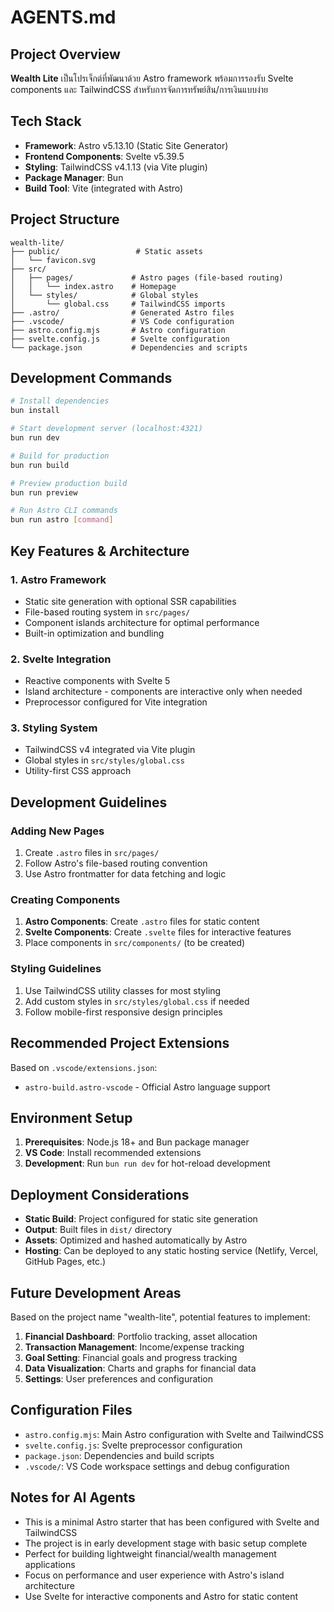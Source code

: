 # AGENTS.md

## Project Overview

**Wealth Lite** เป็นโปรเจ็กต์ที่พัฒนาด้วย Astro framework พร้อมการรองรับ Svelte components และ TailwindCSS สำหรับการจัดการทรัพย์สิน/การเงินแบบง่าย

## Tech Stack

- **Framework**: Astro v5.13.10 (Static Site Generator)
- **Frontend Components**: Svelte v5.39.5
- **Styling**: TailwindCSS v4.1.13 (via Vite plugin)
- **Package Manager**: Bun
- **Build Tool**: Vite (integrated with Astro)

## Project Structure

```
wealth-lite/
├── public/                 # Static assets
│   └── favicon.svg
├── src/
│   ├── pages/             # Astro pages (file-based routing)
│   │   └── index.astro    # Homepage
│   └── styles/            # Global styles
│       └── global.css     # TailwindCSS imports
├── .astro/                # Generated Astro files
├── .vscode/               # VS Code configuration
├── astro.config.mjs       # Astro configuration
├── svelte.config.js       # Svelte configuration
└── package.json           # Dependencies and scripts
```

## Development Commands

```bash
# Install dependencies
bun install

# Start development server (localhost:4321)
bun run dev

# Build for production
bun run build

# Preview production build
bun run preview

# Run Astro CLI commands
bun run astro [command]
```

## Key Features & Architecture

### 1. **Astro Framework**
- Static site generation with optional SSR capabilities
- File-based routing system in `src/pages/`
- Component islands architecture for optimal performance
- Built-in optimization and bundling

### 2. **Svelte Integration**
- Reactive components with Svelte 5
- Island architecture - components are interactive only when needed
- Preprocessor configured for Vite integration

### 3. **Styling System**
- TailwindCSS v4 integrated via Vite plugin
- Global styles in `src/styles/global.css`
- Utility-first CSS approach

## Development Guidelines

### Adding New Pages
1. Create `.astro` files in `src/pages/`
2. Follow Astro's file-based routing convention
3. Use Astro frontmatter for data fetching and logic

### Creating Components
1. **Astro Components**: Create `.astro` files for static content
2. **Svelte Components**: Create `.svelte` files for interactive features
3. Place components in `src/components/` (to be created)

### Styling Guidelines
1. Use TailwindCSS utility classes for most styling
2. Add custom styles in `src/styles/global.css` if needed
3. Follow mobile-first responsive design principles

## Recommended Project Extensions

Based on `.vscode/extensions.json`:
- `astro-build.astro-vscode` - Official Astro language support

## Environment Setup

1. **Prerequisites**: Node.js 18+ and Bun package manager
2. **VS Code**: Install recommended extensions
3. **Development**: Run `bun run dev` for hot-reload development

## Deployment Considerations

- **Static Build**: Project configured for static site generation
- **Output**: Built files in `dist/` directory
- **Assets**: Optimized and hashed automatically by Astro
- **Hosting**: Can be deployed to any static hosting service (Netlify, Vercel, GitHub Pages, etc.)

## Future Development Areas

Based on the project name "wealth-lite", potential features to implement:

1. **Financial Dashboard**: Portfolio tracking, asset allocation
2. **Transaction Management**: Income/expense tracking
3. **Goal Setting**: Financial goals and progress tracking
4. **Data Visualization**: Charts and graphs for financial data
5. **Settings**: User preferences and configuration

## Configuration Files

- `astro.config.mjs`: Main Astro configuration with Svelte and TailwindCSS
- `svelte.config.js`: Svelte preprocessor configuration
- `package.json`: Dependencies and build scripts
- `.vscode/`: VS Code workspace settings and debug configuration

## Notes for AI Agents

- This is a minimal Astro starter that has been configured with Svelte and TailwindCSS
- The project is in early development stage with basic setup complete
- Perfect for building lightweight financial/wealth management applications
- Focus on performance and user experience with Astro's island architecture
- Use Svelte for interactive components and Astro for static content